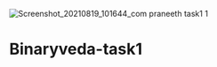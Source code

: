 ![Screenshot_20210819_101644_com praneeth task1 1](https://user-images.githubusercontent.com/75352774/130009503-074d6670-d5b3-4e31-8671-02a38e1e7e94.jpg)
# Binaryveda-task1
